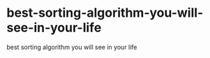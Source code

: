 # best-sorting-algorithm-you-will-see-in-your-life
best sorting algorithm you will see in your life
